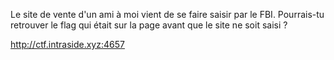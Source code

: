 Le site de vente d'un ami à moi vient de se faire saisir par le FBI. Pourrais-tu retrouver le flag qui était sur la page avant que le site ne soit saisi ?

http://ctf.intraside.xyz:4657
